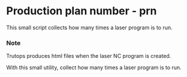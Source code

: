 # Production plan number - prn

This small script collects how many times a laser program is to run.

### Note

Trutops produces html files when the laser NC program is created.

With this small utility, collect how many times a laser program is to run.
